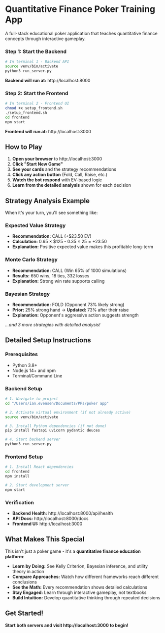 # Quantitative Finance Poker Training App

A full-stack educational poker application that teaches quantitative finance concepts through interactive gameplay.

### **Step 1: Start the Backend**
```bash
# In terminal 1 - Backend API
source venv/bin/activate
python3 run_server.py
```
**Backend will run at:** http://localhost:8000

### **Step 2: Start the Frontend** 
```bash
# In terminal 2 - Frontend UI
chmod +x setup_frontend.sh
./setup_frontend.sh
cd frontend
npm start
```
**Frontend will run at:** http://localhost:3000

## **How to Play**

1. **Open your browser** to http://localhost:3000
2. **Click "Start New Game"** 
3. **See your cards** and the strategy recommendations
4. **Click any action button** (Fold, Call, Raise, etc.)
5. **Watch the bot respond** with EV-based logic
6. **Learn from the detailed analysis** shown for each decision

## **Strategy Analysis Example**

When it's your turn, you'll see something like:

### **Expected Value Strategy**
- **Recommendation:** CALL (+$23.50 EV)
- **Calculation:** 0.65 × $125 - 0.35 × $25 = +$23.50
- **Explanation:** Positive expected value makes this profitable long-term

### **Monte Carlo Strategy** 
- **Recommendation:** CALL (Win 65% of 1000 simulations)
- **Results:** 650 wins, 18 ties, 332 losses
- **Explanation:** Strong win rate supports calling

### **Bayesian Strategy**
- **Recommendation:** FOLD (Opponent 73% likely strong)
- **Prior:** 25% strong hand → **Updated:** 73% after their raise
- **Explanation:** Opponent's aggressive action suggests strength

*...and 3 more strategies with detailed analysis!*

## **Detailed Setup Instructions**

### **Prerequisites**
- Python 3.8+ 
- Node.js 14+ and npm
- Terminal/Command Line

### **Backend Setup**
```bash
# 1. Navigate to project
cd "/Users/ian.evensen/Documents/PPs/poker app"

# 2. Activate virtual environment (if not already active)
source venv/bin/activate

# 3. Install Python dependencies (if not done)
pip install fastapi uvicorn pydantic deuces

# 4. Start backend server
python3 run_server.py
```

### **Frontend Setup**
```bash
# 1. Install React dependencies
cd frontend
npm install

# 2. Start development server
npm start
```

### **Verification**
- **Backend Health:** http://localhost:8000/api/health
- **API Docs:** http://localhost:8000/docs
- **Frontend UI:** http://localhost:3000

## **What Makes This Special**

This isn't just a poker game - it's a **quantitative finance education platform**:

- **Learn by Doing:** See Kelly Criterion, Bayesian inference, and utility theory in action
- **Compare Approaches:** Watch how different frameworks reach different conclusions
- **See the Math:** Every recommendation shows detailed calculations
- **Stay Engaged:** Learn through interactive gameplay, not textbooks
- **Build Intuition:** Develop quantitative thinking through repeated decisions

## **Get Started!**

**Start both servers and visit http://localhost:3000 to begin!** 
